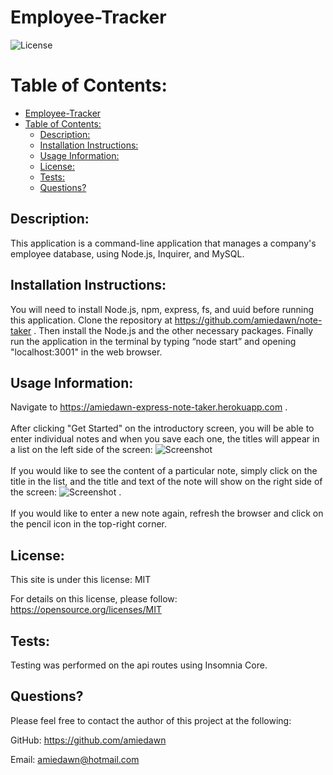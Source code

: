 # Employee-Tracker

![License](https://img.shields.io/badge/License-MIT-green.svg)

# Table of Contents:
- [Employee-Tracker](#employee-tracker)
- [Table of Contents:](#table-of-contents)
  - [Description:](#description)
  - [Installation Instructions:](#installation-instructions)
  - [Usage Information:](#usage-information)
  - [License:](#license)
  - [Tests:](#tests)
  - [Questions?](#questions)

## Description: 

This application is a command-line application that manages a company's employee database, using Node.js, Inquirer, and MySQL. 

## Installation Instructions:

You will need to install Node.js, npm, express, fs, and uuid before running this application. Clone the repository at https://github.com/amiedawn/note-taker . Then install the Node.js and the other necessary packages. Finally run the application in the terminal by typing “node start” and opening "localhost:3001" in the web browser.

## Usage Information:

Navigate to https://amiedawn-express-note-taker.herokuapp.com .<br><br>After clicking "Get Started" on the introductory screen, you will be able to enter individual notes and when you save each one, the titles will appear in a list on the left side of the screen:  ![Screenshot](/public/assets/notes.png)<br><br>If you would like to see the content of a particular note, simply click on the title in the list, and the title and text of the note will show on the right side of the screen: ![Screenshot](/public/assets/show-note.png) .<br><br>If you would like to enter a new note again, refresh the browser and click on the pencil icon in the top-right corner.

## License:

This site is under this license: MIT

For details on this license, please follow: https://opensource.org/licenses/MIT

## Tests:

Testing was performed on the api routes using Insomnia Core.

## Questions?

Please feel free to contact the author of this project at the following:

GitHub: <https://github.com/amiedawn>

Email:  <amiedawn@hotmail.com>